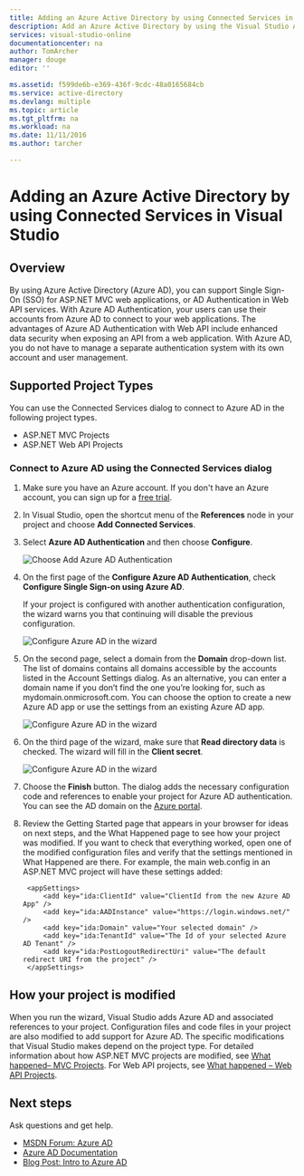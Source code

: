```yaml
---
title: Adding an Azure Active Directory by using Connected Services in Visual Studio | Microsoft Docs
description: Add an Azure Active Directory by using the Visual Studio Add Connected Services dialog box
services: visual-studio-online
documentationcenter: na
author: TomArcher
manager: douge
editor: ''

ms.assetid: f599de6b-e369-436f-9cdc-48a0165684cb
ms.service: active-directory
ms.devlang: multiple
ms.topic: article
ms.tgt_pltfrm: na
ms.workload: na
ms.date: 11/11/2016
ms.author: tarcher

---
```

# Adding an Azure Active Directory by using Connected Services in Visual Studio
## Overview
By using Azure Active Directory (Azure AD), you can support Single Sign-On (SSO) for ASP.NET MVC web applications, or AD Authentication in Web API services. With Azure AD Authentication, your users can use their accounts from Azure AD to connect to your web applications. The advantages of Azure AD Authentication with Web API include enhanced data security when exposing an API from a web application. With Azure AD, you do not have to manage a separate authentication system with its own account and user management.

## Supported Project Types
You can use the Connected Services dialog to connect to Azure AD in the following project types.

* ASP.NET MVC Projects
* ASP.NET Web API Projects

### Connect to Azure AD using the Connected Services dialog
1. Make sure you have an Azure account. If you don't have an Azure account, you can sign up for a [free trial](http://go.microsoft.com/fwlink/?LinkId=518146).
2. In Visual Studio, open the shortcut menu of the **References** node in your project and choose **Add Connected Services**.
3. Select **Azure AD Authentication** and then choose **Configure**.
   
    ![Choose Add Azure AD Authentication](./media/vs-azure-tools-connected-services-add-active-directory/connected-services-add-active-directory.png)
4. On the first page of the **Configure Azure AD Authentication**, check **Configure Single Sign-on using Azure AD**.
   
    If your project is configured with another authentication configuration, the wizard warns you that continuing will disable the previous configuration.
   
    ![Configure Azure AD in the wizard](./media/vs-azure-tools-connected-services-add-active-directory/configure-azure-ad-wizard-1.png)
5. On the second page, select a domain from the **Domain** drop-down list. The list of domains contains all domains accessible by the accounts listed in the Account Settings dialog. As an alternative, you can enter a domain name if you don’t find the one you’re looking for, such as mydomain.onmicrosoft.com. You can choose the option to create a new Azure AD app or use the settings from an existing Azure AD app. 
   
   ![Configure Azure AD in the wizard](./media/vs-azure-tools-connected-services-add-active-directory/configure-azure-ad-wizard-2.png)
6. On the third page of the wizard, make sure that **Read directory data** is checked. The wizard will fill in the **Client secret**. 
   
    ![Configure Azure AD in the wizard](./media/vs-azure-tools-connected-services-add-active-directory/configure-azure-ad-wizard-3.png)
7. Choose the **Finish** button. The dialog adds the necessary configuration code and references to enable your project for Azure AD authentication. You can see the AD domain on the [Azure portal](http://go.microsoft.com/fwlink/p/?LinkID=525040).
8. Review the Getting Started page that appears in your browser for ideas on next steps, and the What Happened page to see how your project was modified. If you want to check that everything worked, open one of the modified configuration files and verify that the settings mentioned in What Happened are there. For example, the main web.config in an ASP.NET MVC project will have these settings added:
   
        <appSettings> 
            <add key="ida:ClientId" value="ClientId from the new Azure AD App" />
            <add key="ida:AADInstance" value="https://login.windows.net/" />
            <add key="ida:Domain" value="Your selected domain" />
            <add key="ida:TenantId" value="The Id of your selected Azure AD Tenant" />
            <add key="ida:PostLogoutRedirectUri" value="The default redirect URI from the project" />
        </appSettings>

## How your project is modified
When you run the wizard, Visual Studio adds Azure AD and associated references to your project. Configuration files and code files in your project are also modified to add support for Azure AD. The specific modifications that Visual Studio makes depend on the project type. For detailed information about how ASP.NET MVC projects are modified, see [What happened– MVC Projects](http://go.microsoft.com/fwlink/p/?LinkID=513809). For Web API projects, see [What happened – Web API Projects](http://go.microsoft.com/fwlink/p/?LinkId=513810).

## Next steps
Ask questions and get help.

* [MSDN Forum: Azure AD](https://social.msdn.microsoft.com/forums/azure/home?forum=WindowsAzureAD)
* [Azure AD Documentation](https://azure.microsoft.com/documentation/services/active-directory/)
* [Blog Post: Intro to Azure AD](http://blogs.msdn.com/b/brunoterkaly/archive/2014/03/03/introduction-to-windows-azure-active-directory.aspx)

